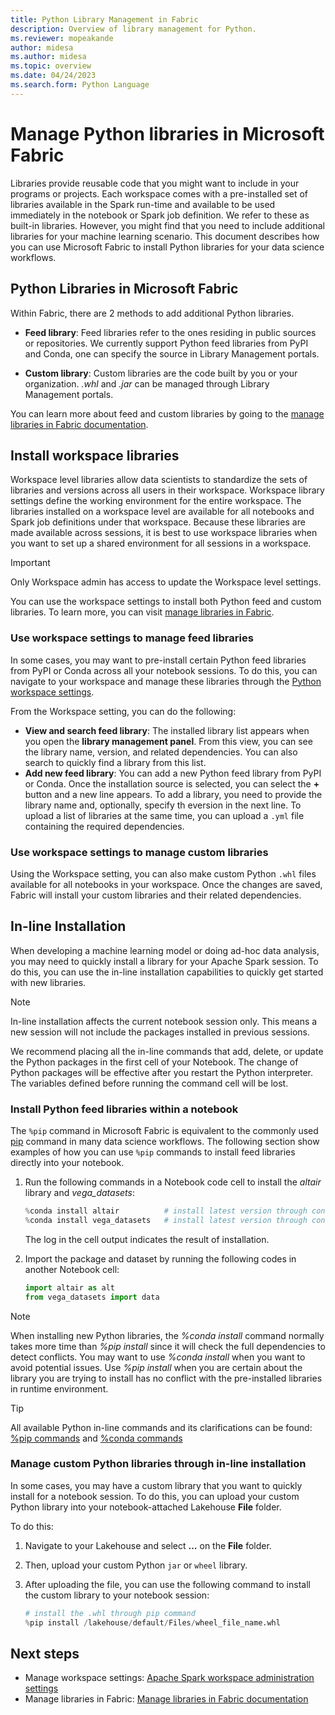 ```yaml
---
title: Python Library Management in Fabric
description: Overview of library management for Python.
ms.reviewer: mopeakande
author: midesa
ms.author: midesa
ms.topic: overview 
ms.date: 04/24/2023
ms.search.form: Python Language
---
```


# Manage Python libraries in Microsoft Fabric

Libraries provide reusable code that you might want to include in your programs or projects. Each workspace comes with a pre-installed set of libraries available in the Spark run-time and available to be used immediately in the notebook or Spark job definition. We refer to these as built-in libraries. However, you might find that you need to include additional libraries for your machine learning scenario. This document describes how you can use Microsoft Fabric to install Python libraries for your data science workflows.

## Python Libraries in Microsoft Fabric

Within Fabric, there are 2 methods to add additional Python libraries.

- **Feed library**: Feed libraries refer to the ones residing in public sources or repositories. We currently support Python feed libraries from PyPI and Conda, one can specify the source in Library Management portals.

- **Custom library**: Custom libraries are the code built by you or your organization. *.whl* and *.jar* can be managed through Library Management portals.

You can learn more about feed and custom libraries by going to the [manage libraries in Fabric documentation](../../data-engineering/library-management.md).

## Install workspace libraries

Workspace level libraries allow data scientists to standardize the sets of libraries and versions across all users in their workspace. Workspace library settings define the working environment for the entire workspace. The libraries installed on a workspace level are available for all notebooks and Spark job definitions under that workspace. Because these libraries are made available across sessions, it is best to use workspace libraries when you want to set up a shared environment for all sessions in a workspace.

   > [!IMPORTANT]
   > Only Workspace admin has access to update the Workspace level settings.

You can use the workspace settings to install both Python feed and custom libraries. To learn more, you can visit [manage libraries in Fabric](../../data-engineering/library-management.md).

### Use workspace settings to manage feed libraries

In some cases, you may want to pre-install certain Python feed libraries from PyPI or Conda across all your notebook sessions. To do this, you can navigate to your workspace and manage these libraries through the [Python workspace settings](../../data-engineering/library-management.md#library-management-in-workspace-setting).

From the Workspace setting, you can do the following:

- **View and search feed library**: The installed library list appears when you open the **library management panel**. From this view, you can see the library name, version, and related dependencies. You can also search to quickly find a library from this list.
- **Add new feed library**: You can add a new Python feed library from PyPI or Conda. Once the installation source is selected, you can select the **+** button and a new line appears. To add a library, you need to provide the library name and, optionally, specify th eversion in the next line. To upload a list of libraries at the same time, you can upload a ```.yml``` file containing the required dependencies.

### Use workspace settings to manage custom libraries

Using the Workspace setting, you can also make custom Python ```.whl``` files available for all notebooks in your workspace. Once the changes are saved, Fabric will install your custom libraries and their related dependencies.  

## In-line Installation

When developing a machine learning model or doing ad-hoc data analysis, you may need to quickly install a library for your Apache Spark session. To do this, you can use the in-line installation capabilities to quickly get started with new libraries.  

   > [!NOTE]
   > In-line installation affects the current notebook session only. This means a new session will not include the packages installed in previous sessions.
   >
   > We recommend placing all the in-line commands that add, delete, or update the Python packages in the first cell of your Notebook. The change of Python packages will be effective after you restart the Python interpreter. The variables defined before running the command cell will be lost.

### Install Python feed libraries within a notebook

The ```%pip``` command in Microsoft Fabric is equivalent to the commonly used [pip](https://pip.pypa.io/stable/user_guide/) command in many data science workflows. The following section show examples of how you can use ```%pip``` commands to install feed libraries directly into your notebook.

1. Run the following commands in a Notebook code cell to install the *altair* library and *vega_datasets*:

   ```python
   %conda install altair          # install latest version through conda command
   %conda install vega_datasets   # install latest version through conda command
   ```

   The log in the cell output indicates the result of installation.

1. Import the package and dataset by running the following codes in another Notebook cell:

   ```python
   import altair as alt
   from vega_datasets import data
   ```

> [!NOTE]
> When installing new Python libraries, the *%conda install* command normally takes more time than *%pip install* since it will check the full dependencies to detect conflicts. You may want to use *%conda install* when you want to avoid potential issues. Use *%pip install* when you are certain about the library you are trying to install has no conflict with the pre-installed libraries in runtime environment.

> [!TIP]
> All available Python in-line commands and its clarifications can be found: [%pip commands](https://pip.pypa.io/en/stable/cli/) and [%conda commands](https://docs.conda.io/projects/conda/en/latest/commands.html)

### Manage custom Python libraries through in-line installation

In some cases, you may have a custom library that you want to quickly install for a notebook session. To do this, you can upload your custom Python library into your notebook-attached Lakehouse **File** folder.

To do this:

1. Navigate to your Lakehouse and select **…** on the **File** folder.
1. Then, upload your custom Python ```jar``` or ```wheel``` library.
1. After uploading the file, you can use the following command to install the custom library to your notebook session:

    ```python
    # install the .whl through pip command
    %pip install /lakehouse/default/Files/wheel_file_name.whl             
    ```

## Next steps

- Manage workspace settings: [Apache Spark workspace administration settings](../../data-engineering/spark-workspace-admin-settings.md)
- Manage libraries in Fabric: [Manage libraries in Fabric documentation](../../data-engineering/library-management.md)
